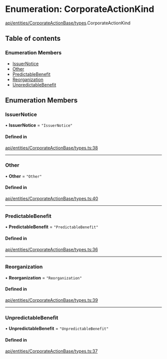 # Enumeration: CorporateActionKind

[api/entities/CorporateActionBase/types](../wiki/api.entities.CorporateActionBase.types).CorporateActionKind

## Table of contents

### Enumeration Members

- [IssuerNotice](../wiki/api.entities.CorporateActionBase.types.CorporateActionKind#issuernotice)
- [Other](../wiki/api.entities.CorporateActionBase.types.CorporateActionKind#other)
- [PredictableBenefit](../wiki/api.entities.CorporateActionBase.types.CorporateActionKind#predictablebenefit)
- [Reorganization](../wiki/api.entities.CorporateActionBase.types.CorporateActionKind#reorganization)
- [UnpredictableBenefit](../wiki/api.entities.CorporateActionBase.types.CorporateActionKind#unpredictablebenefit)

## Enumeration Members

### IssuerNotice

• **IssuerNotice** = ``"IssuerNotice"``

#### Defined in

[api/entities/CorporateActionBase/types.ts:38](https://github.com/PolymeshAssociation/polymesh-sdk/blob/f8a937f04/src/api/entities/CorporateActionBase/types.ts#L38)

___

### Other

• **Other** = ``"Other"``

#### Defined in

[api/entities/CorporateActionBase/types.ts:40](https://github.com/PolymeshAssociation/polymesh-sdk/blob/f8a937f04/src/api/entities/CorporateActionBase/types.ts#L40)

___

### PredictableBenefit

• **PredictableBenefit** = ``"PredictableBenefit"``

#### Defined in

[api/entities/CorporateActionBase/types.ts:36](https://github.com/PolymeshAssociation/polymesh-sdk/blob/f8a937f04/src/api/entities/CorporateActionBase/types.ts#L36)

___

### Reorganization

• **Reorganization** = ``"Reorganization"``

#### Defined in

[api/entities/CorporateActionBase/types.ts:39](https://github.com/PolymeshAssociation/polymesh-sdk/blob/f8a937f04/src/api/entities/CorporateActionBase/types.ts#L39)

___

### UnpredictableBenefit

• **UnpredictableBenefit** = ``"UnpredictableBenefit"``

#### Defined in

[api/entities/CorporateActionBase/types.ts:37](https://github.com/PolymeshAssociation/polymesh-sdk/blob/f8a937f04/src/api/entities/CorporateActionBase/types.ts#L37)
